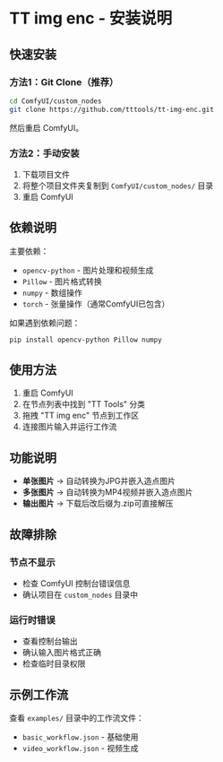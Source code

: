 # TT img enc - 安装说明

## 快速安装

### 方法1：Git Clone（推荐）
```bash
cd ComfyUI/custom_nodes
git clone https://github.com/tttools/tt-img-enc.git
```
然后重启 ComfyUI。

### 方法2：手动安装
1. 下载项目文件
2. 将整个项目文件夹复制到 `ComfyUI/custom_nodes/` 目录
3. 重启 ComfyUI

## 依赖说明

主要依赖：
- `opencv-python` - 图片处理和视频生成
- `Pillow` - 图片格式转换
- `numpy` - 数组操作
- `torch` - 张量操作（通常ComfyUI已包含）

如果遇到依赖问题：
```bash
pip install opencv-python Pillow numpy
```

## 使用方法

1. 重启 ComfyUI
2. 在节点列表中找到 "TT Tools" 分类
3. 拖拽 "TT img enc" 节点到工作区
4. 连接图片输入并运行工作流

## 功能说明

- **单张图片** → 自动转换为JPG并嵌入造点图片
- **多张图片** → 自动转换为MP4视频并嵌入造点图片
- **输出图片** → 下载后改后缀为.zip可直接解压

## 故障排除

### 节点不显示
- 检查 ComfyUI 控制台错误信息
- 确认项目在 `custom_nodes` 目录中

### 运行时错误
- 查看控制台输出
- 确认输入图片格式正确
- 检查临时目录权限

## 示例工作流

查看 `examples/` 目录中的工作流文件：
- `basic_workflow.json` - 基础使用
- `video_workflow.json` - 视频生成
